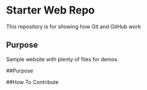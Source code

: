# Starter Web Repo

This repository is for showing how Git and GitHub work

## Purpose

Sample website with plenty of files for demos

##Purpose

##How To Contribute

